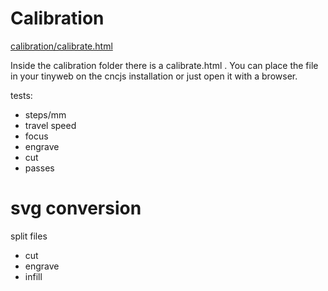 Calibration
===========
[calibration/calibrate.html](calibration/calibrate.html)

Inside the calibration folder there is a calibrate.html .
You can place the file in your tinyweb on the cncjs installation or just open it with a browser.


tests:
- steps/mm
- travel speed
- focus
- engrave
- cut
- passes


svg conversion
==============

split files
- cut
- engrave
- infill



